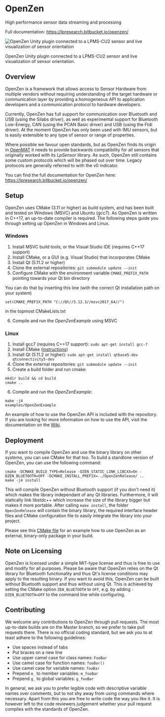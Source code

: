 # OpenZen

High performance sensor data streaming and processing

Full documentation: <https://lpresearch.bitbucket.io/openzen/>

![OpenZen Unity plugin connected to a LPMS-CU2 sensor and live visualization of sensor orientation](https://lpresearch.bitbucket.io/openzen_resources/OpenZenUnityDemo.gif)

OpenZen Unity plugin connected to a LPMS-CU2 sensor and live visualization of sensor orientation.

## Overview
OpenZen is a framework that allows access to Sensor Hardware from multiple vendors without requiring understanding of the target hardware or communication layer by providing a homogeneous API to application developers and a communication protocol to hardware developers.

Currently, OpenZen has full support for communication over Bluetooth and USB (using the Silabs driver), as well as experimental support for Bluetooth Low-Energy, CAN (using the PCAN Basic driver) and USB (using the Ftdi driver). At the moment OpenZen has only been used with IMU sensors, but is easily extensible to any type of sensor or range of properties.

Where possible we favour open standards, but as OpenZen finds its origin in [OpenMAT](https://bitbucket.org/lpresearch/openmat-2-os/) it needs to provide backwards compatibility for all sensors that originally worked with its *LpSensor* library. As such, OpenZen still contains some custom protocols which will be phased out over time. Legacy protocols are generally referred to with the v0 indicator.

You can find the full documentation for OpenZen here: <https://lpresearch.bitbucket.io/openzen/>

## Setup

OpenZen uses CMake (3.11 or higher) as build system, and has been built and tested on Windows (MSVC) and Ubuntu (gcc7). As OpenZen is written in C++17, an up-to-date compiler is required. The following steps guide you through setting up OpenZen in Windows and Linux.

### Windows

1. Install MSVC build tools, or the Visual Studio IDE (requires C++17 support)
2. Install CMake, or a GUI (e.g. Visual Studio) that incorporates CMake
3. Install Qt (5.11.2 or higher)
4. Clone the external repositories: `git submodule update --init`
5. Configure CMake with the environment variable `CMAKE_PREFIX_PATH` pointing towards your Qt bin directory

You can do that by inserting this line (with the correct Qt installation path on your system)
```
set(CMAKE_PREFIX_PATH "C://Qt//5.12.3//msvc2017_64//")
```
in the topmost CMakeLists.txt

6. Compile and run the *OpenZenExample* using MSVC

### Linux

1. Install gcc7 (requires C++17 support): `sudo apt-get install gcc-7`
2. Install CMake ([instructions](https://peshmerge.io/how-to-install-cmake-3-11-0-on-ubuntu-16-04/))
3. Install Qt (5.11.2 or higher): `sudo apt-get install qtbase5-dev qtconnectivity5-dev`
4. Clone the external repositories: `git submodule update --init`
5. Create a build folder and run cmake:
```
mkdir build && cd build
cmake ..
```
6. Compile and run the *OpenZenExample*: 
```
make -j4
examples/OpenZenExample
```

An example of how to use the OpenZen API is included with the repository. If you are looking for more information on how to use the API, visit the documentation on the [Wiki](https://bitbucket.org/lpresearch/openzen/wiki/API%20Documentation).

## Deployment

If you want to compile OpenZen and use the binary library on other systems, you can use CMake for that too. To build a standlone version of OpenZen, you can use the following command:

```
cmake -DCMAKE_BUILD_TYPE=Release -DZEN_STATIC_LINK_LIBCXX=On -DZEN_BLUETOOTH=OFF -DCMAKE_INSTALL_PREFIX=../OpenZenRelease/ ..
make -j4 install
```

This will compile OpenZen without Bluetooth support (if you don't need it) which makes the library independant of any Qt libraries. Furthermore, it will statically link libstdc++ which increase the size of the library bigger but makes it more portable.
After calling `make install`, the folder `OpenZenRelease` will contain the binary library, the required interface header files and CMake configuration file to easily integrate the library into your project.

Please see this [CMake file](https://bitbucket.org/lpresearch/openzen/src/master/standalone_example/CMakeLists.txt) for an example how to use OpenZen as an external, binary-only package in your build.

## Note on Licensing

OpenZen is licensed under a simple MIT-type license and thus is free to use and modify for all purposes.  Please be aware
that OpenZen relies on the Qt library for Bluetooth functionality and thus Qt's license conditions may apply to the resulting
binary. If you want to avoid this, OpenZen can be built without Bluetooth support and thus without using Qt. This is
achieved by setting the CMake option `ZEN_BLUETOOTH` to `OFF`, e.g. by adding `-DZEN_BLUETOOTH=OFF` to the command line while
configuring.

## Contributing

We welcome any contributions to OpenZen through pull requests. The most up-to-date builds are on the Master branch, so we prefer to take pull requests there. There is no official coding standard, but we ask you to at least adhere to the following guidelines:

* Use spaces instead of tabs
* Put braces on a new line
* Use upper camel case for class names: `FooBar`
* Use camel case for function names: `fooBar()`
* Use camel case for variable names: `fooBar`
* Prepend `m_` to member variables: `m_fooBar`
* Prepend `g_` to global variables: `g_fooBar`

In general, we ask you to prefer legible code with descriptive variable names over comments, but to not shy away from using commands where necessary. Apart from this you are free to write code the way you like it. It is however left to the code reviewers judgement whether your pull request complies with the standards of OpenZen.
